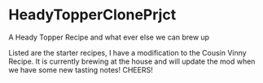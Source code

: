 HeadyTopperClonePrjct
=====================

A Heady Topper Recipe and what ever else we can brew up

Listed are the starter recipes, I have a modification to the Cousin Vinny Recipe. It is currently brewing at the house and will update the mod when we have some new tasting notes!
CHEERS!
